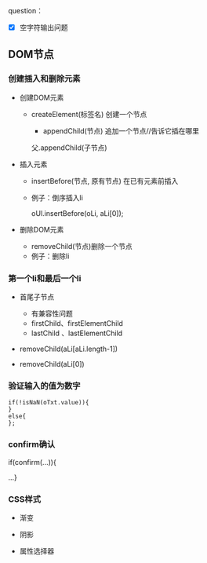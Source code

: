 question：

- [x] 空字符输出问题

## DOM节点

### 创建插入和删除元素

- 创建DOM元素

  - createElement(标签名)		创建一个节点

    - appendChild(节点)		追加一个节点//告诉它插在哪里

    父.appendChild(子节点)

- 插入元素

  - insertBefore(节点, 原有节点)	在已有元素前插入

  - 例子：倒序插入li

    oUl.insertBefore(oLi, aLi[0]);


- 删除DOM元素
  - removeChild(节点)删除一个节点
  - 例子：删除li

### 第一个li和最后一个li

- 首尾子节点
  - 有兼容性问题
  - firstChild、firstElementChild 
  - lastChild 、lastElementChild


- removeChild(aLi[aLi.length-1])
- removeChild(aLi[0])

### 验证输入的值为数字

```
if(!isNaN(oTxt.value)){
}
else{
};
```

### confirm确认

if(confirm(...)){

...}

### CSS样式

- 渐变

- 阴影

- 属性选择器

  ​


